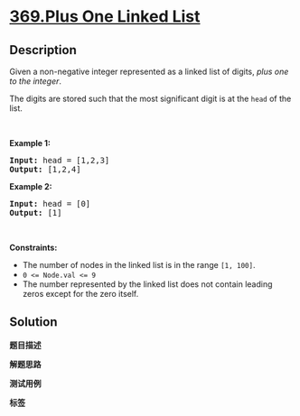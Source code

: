 # [369.Plus One Linked List](https://leetcode.com/problems/plus-one-linked-list/description/)

## Description

<p>Given a non-negative integer represented as a linked list of digits, <em>plus one to the integer</em>.</p>

<p>The digits are stored such that the most significant digit is at the <code>head</code> of the list.</p>

<p>&nbsp;</p>
<p><strong class="example">Example 1:</strong></p>
<pre><strong>Input:</strong> head = [1,2,3]
<strong>Output:</strong> [1,2,4]
</pre><p><strong class="example">Example 2:</strong></p>
<pre><strong>Input:</strong> head = [0]
<strong>Output:</strong> [1]
</pre>
<p>&nbsp;</p>
<p><strong>Constraints:</strong></p>

<ul>
  <li>The number of nodes in the linked list is in the range <code>[1, 100]</code>.</li>
  <li><code>0 &lt;= Node.val &lt;= 9</code></li>
  <li>The number represented by the linked list does not contain leading zeros except for the zero itself.&nbsp;</li>
</ul>

## Solution

**题目描述**

**解题思路**

**测试用例**

**标签**
